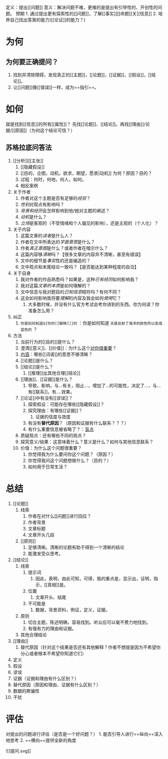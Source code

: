 定义：提出[[问题]] 
意义：解决问题不难，更难的是提出有引导性的、开创性的问题。
预期
	1. 通过提出更有探索性的[[问题]]，了解[[事实]][[命题]]关[[信息]]
	2. 培养自己找出答案的能力([[论证]]的能力？)

# 为何
## 为何要正确提问？
1. 找到并清除障碍，发现真正的[[主题]]，[[论题]]，[[证据]]，[[假设]]，[[结论]]。
2. 让[[问题]]像[[错误]]一样，成为==指引==。
# 如何
就是找到[[信息]]的所有[[属性]]？
先找[[论题]]、[[结论]]。再找[[理由]]/论据/[[原因]]（为何这个结论可信？）
## 苏格拉底问答法
1. [[分析]][[主张]] 
	1. [[隐藏假设]] 
	2. [[目的，企图，动机，欲求，期望，愿景|动机]] 为何？原因？目的？
	3. 过程：何时，何地，何人，如何。
	4. 相反案例
2. 关于作者
	1. 作者对这个主题是否有足够的*经验*？
	2. *性别*对观点有影响吗？
	3. *背景和经历*会怎样影响到他/她对主题的阐述？
	4. *动机*是什么？
	5. *立场*是客观的（不受情绪和个人偏见的影响），还是主观的（个人化）？
3. 关于内容
	1. 这篇文章的*读者*是什么人？
	2. 作者在文中所表达的*字面意思*是什么？
	3. 作者*真正意图*是什么？或者作者在暗示什么？
	4. 这篇内容够*清晰*吗？【很多文章的内容并不清晰，甚至有错误】
	5. 文中的细节是*事实*性的还是编造的？
	6. 文中观点和末尾结论一致吗？【是否能达到某种程度的自洽】
4. 关于自身
	1. 我对作者的作品熟悉吗？如果是，这种*已有经历*如何影响我？
	2. 我对这篇*文章的本质*是如何理解的？
	3. 文中信息与我对题目的*已知信息*相符吗？有何不同？
	4. 这会如何影响我将要*理解*的内容及我会如何*使用*它？
		1. 大多数时候，并没有什么官方考试会考你讲到的东西。你为何读？你准备怎么用？
5. 纠正
	1. `你是如何知道${你的[[解释]]}的` ：你是如何知道 `天是反射了海洋的颜色所以变成蓝色的` ？
6. 方法
	1. 当前行为的[[目的]]是什么？ 
	2. 澄清[[意义]]、[[价值]]：为什么这个<u>对你很重要</u>？
	3. <u>内涵</u>：哪些[[词语]]的意思不够清晰？
	4. [[论题]]是什么？
	5. [[结论]]是什么？
		1. [[推理]]出其他合理[[结论]]
	6. [[理由]]、[[证据]]是什么？
		1. 导致，影响，与...有关，阻止...，增加了...的可能性，决定了...，与...有[[联系]]，有....效果。
	7. [[论证]]中有没有[[谬误]]？
		1. 探索假设：可能存在哪些[[隐藏假设]]？
		2. 探究理由：有哪些[[证据]]？
			1. 证据的信度与效度
		3. 有没有**替代原因**？（原因和证据有什么联系？？？）
		4. 有什么重要信息被省略了？：<u>盲点</u> 
	8. 质疑观点：还有哪些不同的观点？
	9. 探究意义/结果：这意味着什么？意义是什么？如何与其他信息联系？
	10. 价值：为什么这个问题很重要？
		1. 你觉得我为什么要问你这个问题？（原因？）
		2. 你觉得我问这个问题想做什么？（目的？）
		3. 如何用于日常生活？
# 总结
1. [[论题]] 
	1. 线索
		1. 作者在对什么[[问题]]进行回应？
		2. 作者背景
		3. 文章标题
		4. 文章开头几段
	2. [[原则]] 
		1. 足够清晰。清晰的论题有助于得到一个清晰的结论
		2. 能激发受众思考。
2. [[结论]] 
	1. 线索
		1. 提示词
			1. 因此，表明，由此可知，可得，我的重点是，显示出，证明，指示，[[真相]]是。
		2. 位置
			1. 文章开头、结尾
		3. 不可能是
			1. 数据，背景资料，例证，定义，证据。
	2. 原则
		1. 切合主题，陈述明确，容易找到。听众应可以毫不费力地找到。
		2. 有强有力的理由和证据。
	3. 其他合理结论
3. [[理由]] 
	1. 替代原因（针对这个结果是否还有其他解释？作者不想提是因为不希望你分心或者根本不希望你知道它们）
4. 定义
5. 假设
6. 谬误
7. 证据（证据和理由有什么区别？）
8. 替代原因（原因和理由、证据有什么区别？）
9. 数据的欺骗性
10. 干扰
# 评估
对提出的问题进行评估（是否是一个好问题？）
	1. 能否引导人进行==纵向==深入地思考
	2. ==横向==提供全新的角度

![[提问.svg]]


